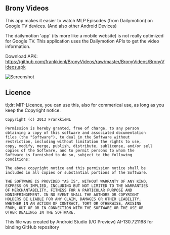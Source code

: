 Brony Videos
------------

This app makes it easier to watch MLP Episodes (from Dailymotion) on Google TV devices.
(And also other Android Devices)

The dailymotion 'app' (its more like a mobile website) is not really optimized for Google TV.
This application uses the Dailymotion APIs to get the video information.

Download APK: https://github.com/frankkienl/BronyVideos/raw/master/BronyVideos/BronyVideos.apk

![Screenshot](https://raw.github.com/frankkienl/BronyVideos/master/screenshots/device-2013-06-26-232256.png "Screenshots")

Licence
-------

tl;dr: MIT-Licence, you can use this, also for commerical use, as long as you keep the Copyright notice.

    Copyright (c) 2013 FrankkieNL

    Permission is hereby granted, free of charge, to any person
    obtaining a copy of this software and associated documentation
    files (the "Software"), to deal in the Software without
    restriction, including without limitation the rights to use,
    copy, modify, merge, publish, distribute, sublicense, and/or sell
    copies of the Software, and to permit persons to whom the
    Software is furnished to do so, subject to the following
    conditions:

    The above copyright notice and this permission notice shall be
    included in all copies or substantial portions of the Software.

    THE SOFTWARE IS PROVIDED "AS IS", WITHOUT WARRANTY OF ANY KIND,
    EXPRESS OR IMPLIED, INCLUDING BUT NOT LIMITED TO THE WARRANTIES
    OF MERCHANTABILITY, FITNESS FOR A PARTICULAR PURPOSE AND
    NONINFRINGEMENT. IN NO EVENT SHALL THE AUTHORS OR COPYRIGHT
    HOLDERS BE LIABLE FOR ANY CLAIM, DAMAGES OR OTHER LIABILITY,
    WHETHER IN AN ACTION OF CONTRACT, TORT OR OTHERWISE, ARISING
    FROM, OUT OF OR IN CONNECTION WITH THE SOFTWARE OR THE USE OR
    OTHER DEALINGS IN THE SOFTWARE.

This file was created by Android Studio (I/O Preview) AI-130.721168 for binding GitHub repository